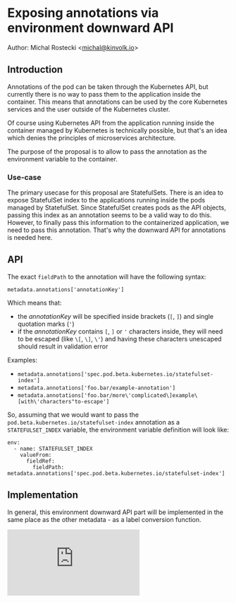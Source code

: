 # Exposing annotations via environment downward API

Author: Michal Rostecki \<michal@kinvolk.io\>

## Introduction

Annotations of the pod can be taken through the Kubernetes API, but currently
there is no way to pass them to the application inside the container. This means
that annotations can be used by the core Kubernetes services and the user outside
of the Kubernetes cluster.

Of course using Kubernetes API from the application running inside the container
managed by Kubernetes is technically possible, but that's an idea which denies
the principles of microservices architecture.

The purpose of the proposal is to allow to pass the annotation as the environment
variable to the container.

### Use-case

The primary usecase for this proposal are StatefulSets. There is an idea to expose
StatefulSet index to the applications running inside the pods managed by StatefulSet.
Since StatefulSet creates pods as the API objects, passing this index as an
annotation seems to be a valid way to do this. However, to finally pass this
information to the containerized application, we need to pass this annotation.
That's why the downward API for annotations is needed here.

## API

The exact `fieldPath` to the annotation will have the following syntax:

```
metadata.annotations['annotationKey']
```

Which means that:
- the *annotationKey* will be specified inside brackets (`[`, `]`) and single quotation
  marks (`'`)
- if the *annotationKey* contains `[`, `]` or `'` characters inside, they will need to
  be escaped (like `\[`, `\]`, `\'`) and having these characters unescaped should result
  in validation error

Examples:
- `metadata.annotations['spec.pod.beta.kubernetes.io/statefulset-index']`
- `metadata.annotations['foo.bar/example-annotation']`
- `metadata.annotations['foo.bar/more\'complicated\]example\[with\'characters"to-escape']`

So, assuming that we would want to pass the `pod.beta.kubernetes.io/statefulset-index`
annotation as a `STATEFULSET_INDEX` variable, the environment variable definition
will look like:

```
env:
  - name: STATEFULSET_INDEX
    valueFrom:
      fieldRef:
        fieldPath: metadata.annotations['spec.pod.beta.kubernetes.io/statefulset-index']
```

## Implementation

In general, this environment downward API part will be implemented in the same
place as the other metadata - as a label conversion function.

<!-- BEGIN MUNGE: GENERATED_ANALYTICS -->
[![Analytics](https://kubernetes-site.appspot.com/UA-36037335-10/GitHub/docs/proposals/annotations-downward-api.md?pixel)]()
<!-- END MUNGE: GENERATED_ANALYTICS -->
